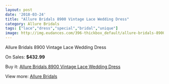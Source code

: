 ```yaml
---
layout: post
date: '2018-03-24'
title: "Allure Bridals 8900 Vintage Lace Wedding Dress"
category: Allure Bridals
tags: ["lace","dress","special","bridal","unique"]
image: http://img.eudances.com/396-thickbox_default/allure-bridals-8900-vintage-lace-wedding-dress.jpg
---
```

Allure Bridals 8900 Vintage Lace Wedding Dress

On Sales: **$432.99**
<a href="https://www.eudances.com/en/allure-bridals/122-allure-bridals-8900-vintage-lace-wedding-dress.html"><amp-img layout="responsive" width="600" height="600" src="//img.eudances.com/396-thickbox_default/allure-bridals-8900-vintage-lace-wedding-dress.jpg" alt="Allure Bridals 8900 Vintage Lace Wedding Dress 0" /></a>
<a href="https://www.eudances.com/en/allure-bridals/122-allure-bridals-8900-vintage-lace-wedding-dress.html"><amp-img layout="responsive" width="600" height="600" src="//img.eudances.com/399-thickbox_default/allure-bridals-8900-vintage-lace-wedding-dress.jpg" alt="Allure Bridals 8900 Vintage Lace Wedding Dress 1" /></a>
<a href="https://www.eudances.com/en/allure-bridals/122-allure-bridals-8900-vintage-lace-wedding-dress.html"><amp-img layout="responsive" width="600" height="600" src="//img.eudances.com/398-thickbox_default/allure-bridals-8900-vintage-lace-wedding-dress.jpg" alt="Allure Bridals 8900 Vintage Lace Wedding Dress 2" /></a>
<a href="https://www.eudances.com/en/allure-bridals/122-allure-bridals-8900-vintage-lace-wedding-dress.html"><amp-img layout="responsive" width="600" height="600" src="//img.eudances.com/397-thickbox_default/allure-bridals-8900-vintage-lace-wedding-dress.jpg" alt="Allure Bridals 8900 Vintage Lace Wedding Dress 3" /></a>

Buy it: [Allure Bridals 8900 Vintage Lace Wedding Dress](https://www.eudances.com/en/allure-bridals/122-allure-bridals-8900-vintage-lace-wedding-dress.html "Allure Bridals 8900 Vintage Lace Wedding Dress")

View more: [Allure Bridals](https://www.eudances.com/en/2-allure-bridals "Allure Bridals")